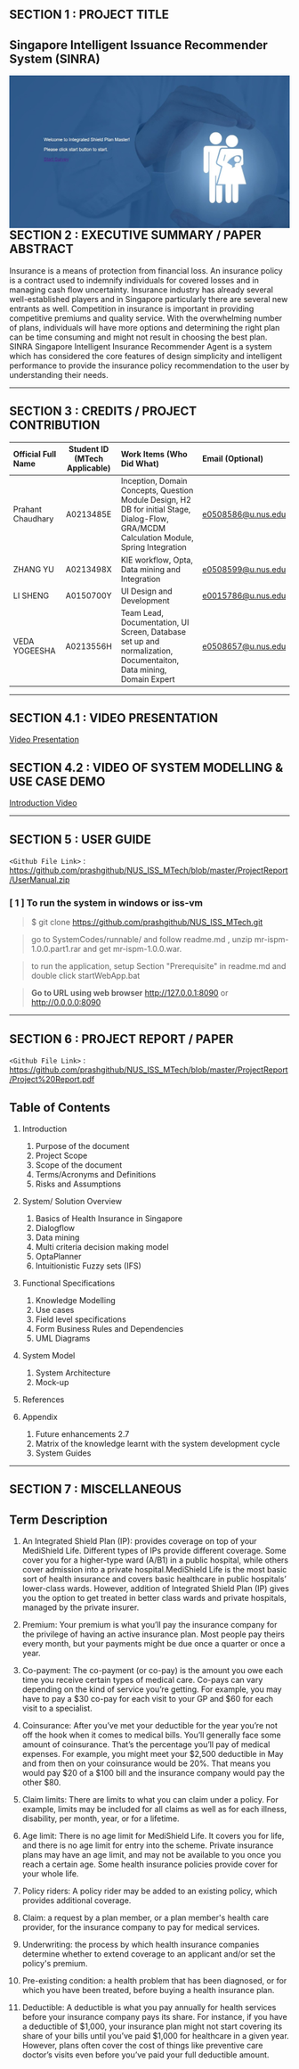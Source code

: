 ## SECTION 1 : PROJECT TITLE
## Singapore Intelligent Issuance Recommender System (SINRA)

<img src="Miscellaneous/main.jpg"
     style="float: left; margin-right: 0px;" />

---
## SECTION 2 : EXECUTIVE SUMMARY / PAPER ABSTRACT
Insurance is a means of protection from financial loss. An insurance policy is a contract used to indemnify individuals for covered losses and in managing cash flow uncertainty. Insurance industry has already several well-established players and in Singapore particularly there are several new entrants as well. Competition in insurance is important in providing competitive premiums and quality service. With the overwhelming number of plans, individuals will have more options and determining the right plan can be time consuming and might not result in choosing the best plan. SINRA Singapore Intelligent Insurance Recommender Agent is a system which has considered the core features of design simplicity and intelligent performance to provide the insurance policy recommendation to the user by understanding their needs.

---
## SECTION 3 : CREDITS / PROJECT CONTRIBUTION

| Official Full Name  | Student ID (MTech Applicable)  | Work Items (Who Did What) | Email (Optional) |
| :------------ |:---------------:| :-----| :-----|
| Prahant Chaudhary | A0213485E | Inception, Domain Concepts, Question Module Design, H2 DB for initial Stage, Dialog-Flow, GRA/MCDM Calculation Module, Spring Integration | e0508586@u.nus.edu |
| ZHANG YU | A0213498X | KIE workflow, Opta, Data mining and Integration | e0508599@u.nus.edu |
| LI SHENG | A0150700Y | UI Design and Development | e0015786@u.nus.edu |
| VEDA YOGEESHA | A0213556H | Team Lead, Documentation, UI Screen, Database set up and normalization, Documentaiton, Data mining, Domain Expert | e0508657@u.nus.edu |

---
## SECTION 4.1 : VIDEO PRESENTATION

[Video Presentation](https://youtu.be/8rgjBga2Eko)

## SECTION 4.2 : VIDEO OF SYSTEM MODELLING & USE CASE DEMO

[Introduction Video](https://www.youtube.com/watch?v=8rgjBga2Eko&feature=youtu.be)

---
## SECTION 5 : USER GUIDE

`<Github File Link>` : <https://github.com/prashgithub/NUS_ISS_MTech/blob/master/ProjectReport/UserManual.zip>

### [ 1 ] To run the system in windows or iss-vm

> $ git clone https://github.com/prashgithub/NUS_ISS_MTech.git

> go to SystemCodes/runnable/ and follow readme.md , unzip mr-ispm-1.0.0.part1.rar and get mr-ispm-1.0.0.war.

> to run the application, setup Section "Prerequisite" in readme.md and double click startWebApp.bat

> **Go to URL using web browser** http://127.0.0.1:8090 or http://0.0.0.0:8090 

---
## SECTION 6 : PROJECT REPORT / PAPER

`<Github File Link>` : <https://github.com/prashgithub/NUS_ISS_MTech/blob/master/ProjectReport/Project%20Report.pdf>

Table of Contents
-------------------------------------------------

1.	Introduction
	1. Purpose of the document
	2. Project Scope
	3. Scope of the document
	4. Terms/Acronyms and Definitions
	5. Risks and Assumptions

2.	System/ Solution Overview
	1. Basics of Health Insurance in Singapore
	2. Dialogflow
	3. Data mining
	4. Multi criteria decision making model
	5. OptaPlanner
	6. Intuitionistic Fuzzy sets (IFS)

3.	Functional Specifications
	1. Knowledge Modelling
	2. Use cases
	3. Field level specifications
	4. Form Business Rules and Dependencies
	5. UML Diagrams

4.	System Model
	1. System Architecture
	2. Mock-up
	
5.	References

6.	Appendix
	1. Future enhancements	2.7
	2. Matrix of the knowledge learnt with the system development cycle
	3. System Guides

---
## SECTION 7 : MISCELLANEOUS

Term Description
------------------------------------------------------

1. An Integrated Shield Plan (IP): provides coverage on top of your MediShield Life. Different types of IPs provide different coverage. Some cover you for a higher-type ward (A/B1) in a public hospital, while others cover admission into a private hospital.MediShield Life is the most basic sort of health insurance and covers basic healthcare in public hospitals’ lower-class wards. However, addition of Integrated Shield Plan (IP) gives you the option to get treated in better class wards and private hospitals, managed by the private insurer.

2. Premium:	Your premium is what you’ll pay the insurance company for the privilege of having an active insurance plan. Most people pay theirs every month, but your payments might be due once a quarter or once a year.

3. Co-payment:	The co-payment (or co-pay) is the amount you owe each time you receive certain types of medical care. Co-pays can vary depending on the kind of service you’re getting. For example, you may have to pay a $30 co-pay for each visit to your GP and $60 for each visit to a specialist.

4. Coinsurance:	After you’ve met your deductible for the year you’re not off the hook when it comes to medical bills. You’ll generally face some amount of coinsurance. That’s the percentage you’ll pay of medical expenses. For example, you might meet your $2,500 deductible in May and from then on your coinsurance would be 20%. That means you would pay $20 of a $100 bill and the insurance company would pay the other $80.

5. Claim limits: There are limits to what you can claim under a policy. For example, limits may be included for all claims as well as for each illness, disability, per month, year, or for a lifetime.

6. Age limit: There is no age limit for MediShield Life. It covers you for life, and there is no age limit for entry into the scheme. Private insurance plans may have an age limit, and may not be available to you once you reach a certain age. Some health insurance policies provide cover for your whole life.

7. Policy riders: A policy rider may be added to an existing policy, which provides additional coverage.

8. Claim: a request by a plan member, or a plan member's health care provider, for the insurance company to pay for medical services.

9. Underwriting: the process by which health insurance companies determine whether to extend coverage to an applicant and/or set the policy's premium.

10. Pre-existing condition:	a health problem that has been diagnosed, or for which you have been treated, before buying a health insurance plan.

11. Deductible:	A deductible is what you pay annually for health services before your insurance company pays its share. For instance, if you have a deductible of $1,000, your insurance plan might not start covering its share of your bills until you’ve paid $1,000 for healthcare in a given year. However, plans often cover the cost of things like preventive care doctor’s visits even before you’ve paid your full deductible amount.



